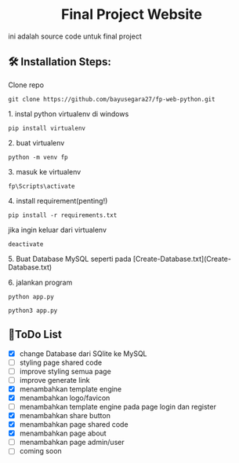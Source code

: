 <h1 align="center" id="title">Final Project Website</h1>
ini adalah source code untuk final project


<h2>🛠️ Installation Steps:</h2>

<p>Clone repo</p>

```
git clone https://github.com/bayusegara27/fp-web-python.git
```

<p>1. instal python virtualenv di windows</p>

```
pip install virtualenv 
```

<p>2. buat virtualenv</p>

```
python -m venv fp
```

<p>3. masuk ke virtualenv</p>

```
fp\Scripts\activate
```

<p>4. install requirement(penting!)</p>

```
pip install -r requirements.txt
```

<p> jika ingin keluar dari virtualenv</p>

```
deactivate
```
<p>5. Buat Database MySQL seperti pada [Create-Database.txt](Create-Database.txt)</p>


<p>6. jalankan program</p>

```
python app.py
```

```
python3 app.py
```

<h2>📃ToDo List</h2>

- [x] change Database dari SQlite ke MySQL
- [ ] styling page shared code
- [ ] improve styling semua page
- [ ] improve generate link
- [x] menambahkan template engine
- [x] menambahkan logo/favicon
- [ ] menambahkan template engine pada page login dan register
- [x] menambahkan share button
- [x] menambahkan page shared code
- [x] menambahkan page about
- [ ] menambahkan page admin/user
- [ ] coming soon
